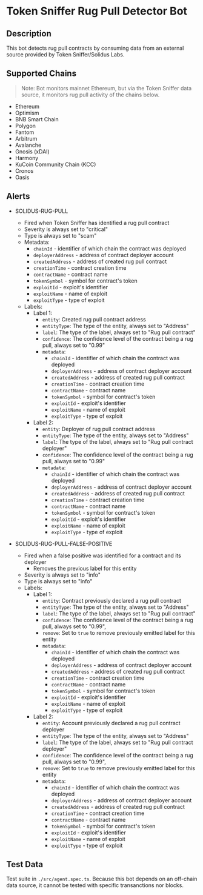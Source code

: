 # Token Sniffer Rug Pull Detector Bot

## Description

This bot detects rug pull contracts by consuming data from an external source provided by Token Sniffer/Solidus Labs.

## Supported Chains
> Note: Bot monitors mainnet Ethereum, but via the Token Sniffer data source, it monitors rug pull activity of the chains below.
- Ethereum
- Optimism
- BNB Smart Chain
- Polygon
- Fantom
- Arbitrum
- Avalanche
- Gnosis (xDAI)
- Harmony
- KuCoin Community Chain (KCC)
- Cronos
- Oasis


## Alerts

- SOLIDUS-RUG-PULL

  - Fired when Token Sniffer has identified a rug pull contract
  - Severity is always set to "critical"
  - Type is always set to "scam"
  - Metadata:
    - `chainId` - identifier of which chain the contract was deployed
    - `deployerAddress` - address of contract deployer account
    - `createdAddress` - address of created rug pull contract
    - `creationTime` - contract creation time
    - `contractName` - contract name
    - `tokenSymbol` - symbol for contract's token
    - `exploitId` - exploit's identifier
    - `exploitName` - name of exploit
    - `exploitType` - type of exploit
  - Labels:
    - Label 1:
      - `entity`: Created rug pull contract address
      - `entityType`: The type of the entity, always set to "Address"
      - `label`: The type of the label, always set to "Rug pull contract"
      - `confidence`: The confidence level of the contract being a rug pull, always set to "0.99"
      - `metadata`:
        - `chainId` - identifier of which chain the contract was deployed
        - `deployerAddress` - address of contract deployer account
        - `createdAddress` - address of created rug pull contract
        - `creationTime` - contract creation time
        - `contractName` - contract name
        - `tokenSymbol` - symbol for contract's token
        - `exploitId` - exploit's identifier
        - `exploitName` - name of exploit
        - `exploitType` - type of exploit
    - Label 2:
      - `entity`: Deployer of rug pull contract address
      - `entityType`: The type of the entity, always set to "Address"
      - `label`: The type of the label, always set to "Rug pull contract deployer"
      - `confidence`: The confidence level of the contract being a rug pull, always set to "0.99"
      - `metadata`:
        - `chainId` - identifier of which chain the contract was deployed
        - `deployerAddress` - address of contract deployer account
        - `createdAddress` - address of created rug pull contract
        - `creationTime` - contract creation time
        - `contractName` - contract name
        - `tokenSymbol` - symbol for contract's token
        - `exploitId` - exploit's identifier
        - `exploitName` - name of exploit
        - `exploitType` - type of exploit

- SOLIDUS-RUG-PULL-FALSE-POSITIVE

  - Fired when a false positive was identified for a contract and its deployer
    - Removes the previous label for this entity
  - Severity is always set to "info"
  - Type is always set to "info"
  - Labels:
    - Label 1:
      - `entity`: Contract previously declared a rug pull contract
      - `entityType`: The type of the entity, always set to "Address"
      - `label`: The type of the label, always set to "Rug pull contract"
      - `confidence`: The confidence level of the contract being a rug pull, always set to "0.99",
      - `remove`: Set to `true` to remove previously emitted label for this entity 
      - `metadata`:
        - `chainId` - identifier of which chain the contract was deployed
        - `deployerAddress` - address of contract deployer account
        - `createdAddress` - address of created rug pull contract
        - `creationTime` - contract creation time
        - `contractName` - contract name
        - `tokenSymbol` - symbol for contract's token
        - `exploitId` - exploit's identifier
        - `exploitName` - name of exploit
        - `exploitType` - type of exploit
    - Label 2:
      - `entity`: Account previously declared a rug pull contract deployer
      - `entityType`: The type of the entity, always set to "Address"
      - `label`: The type of the label, always set to "Rug pull contract deployer"
      - `confidence`: The confidence level of the contract being a rug pull, always set to "0.99",
      - `remove`: Set to `true` to remove previously emitted label for this entity 
      - `metadata`:
        - `chainId` - identifier of which chain the contract was deployed
        - `deployerAddress` - address of contract deployer account
        - `createdAddress` - address of created rug pull contract
        - `creationTime` - contract creation time
        - `contractName` - contract name
        - `tokenSymbol` - symbol for contract's token
        - `exploitId` - exploit's identifier
        - `exploitName` - name of exploit
        - `exploitType` - type of exploit

## Test Data

Test suite in `./src/agent.spec.ts`. Because this bot depends on an off-chain data source, it cannot be tested with specific transanctions nor blocks.